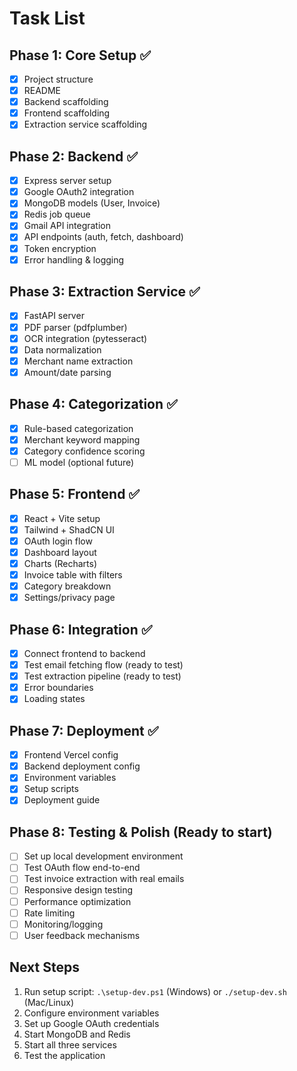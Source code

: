 # Task List

## Phase 1: Core Setup ✅
- [x] Project structure
- [x] README
- [x] Backend scaffolding
- [x] Frontend scaffolding
- [x] Extraction service scaffolding

## Phase 2: Backend ✅
- [x] Express server setup
- [x] Google OAuth2 integration
- [x] MongoDB models (User, Invoice)
- [x] Redis job queue
- [x] Gmail API integration
- [x] API endpoints (auth, fetch, dashboard)
- [x] Token encryption
- [x] Error handling & logging

## Phase 3: Extraction Service ✅
- [x] FastAPI server
- [x] PDF parser (pdfplumber)
- [x] OCR integration (pytesseract)
- [x] Data normalization
- [x] Merchant name extraction
- [x] Amount/date parsing

## Phase 4: Categorization ✅
- [x] Rule-based categorization
- [x] Merchant keyword mapping
- [x] Category confidence scoring
- [ ] ML model (optional future)

## Phase 5: Frontend ✅
- [x] React + Vite setup
- [x] Tailwind + ShadCN UI
- [x] OAuth login flow
- [x] Dashboard layout
- [x] Charts (Recharts)
- [x] Invoice table with filters
- [x] Category breakdown
- [x] Settings/privacy page

## Phase 6: Integration ✅
- [x] Connect frontend to backend
- [x] Test email fetching flow (ready to test)
- [x] Test extraction pipeline (ready to test)
- [x] Error boundaries
- [x] Loading states

## Phase 7: Deployment ✅
- [x] Frontend Vercel config
- [x] Backend deployment config
- [x] Environment variables
- [x] Setup scripts
- [x] Deployment guide

## Phase 8: Testing & Polish (Ready to start)
- [ ] Set up local development environment
- [ ] Test OAuth flow end-to-end
- [ ] Test invoice extraction with real emails
- [ ] Responsive design testing
- [ ] Performance optimization
- [ ] Rate limiting
- [ ] Monitoring/logging
- [ ] User feedback mechanisms

## Next Steps
1. Run setup script: `.\setup-dev.ps1` (Windows) or `./setup-dev.sh` (Mac/Linux)
2. Configure environment variables
3. Set up Google OAuth credentials
4. Start MongoDB and Redis
5. Start all three services
6. Test the application
